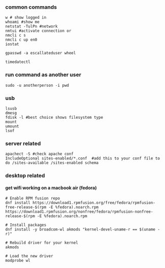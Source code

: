 ### common commands
```
w # show logged in
whoami #show me
netstat -TulPn #network
nmtui #activate connection or
nmcli c s
nmcli c up en0
iostat

gpasswd -a escallateduser wheel

timedatectl
```
### run command as another user
```
sudo -u anotherperson -i pwd
```

### usb
```
lsusb
dmesg
fdisk -l #best choice shows filesystem type
mount
umount
lsof
```

### server related
```
apachect -S #check apache conf
IncludeOptional sites-enabled/*.conf  #add this to your conf file to do /sites-available /sites-enabled schema
```
### desktop related
#### get wifi working on a macbook air (fedora)
```
# Enable RPM fusion repo
dnf install https://download1.rpmfusion.org/free/fedora/rpmfusion-free-release-$(rpm -E %fedora).noarch.rpm https://download1.rpmfusion.org/nonfree/fedora/rpmfusion-nonfree-release-$(rpm -E %fedora).noarch.rpm

# Install packages
dnf install -y broadcom-wl akmods "kernel-devel-uname-r == $(uname -r)"

# Rebuild driver for your kernel
akmods

# Load the new driver
modprobe wl
```
